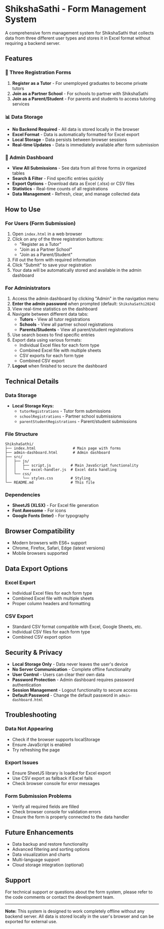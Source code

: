 # ShikshaSathi - Form Management System

A comprehensive form management system for ShikshaSathi that collects data from three different user types and stores it in Excel format without requiring a backend server.

## Features

### 🎯 Three Registration Forms
1. **Register as a Tutor** - For unemployed graduates to become private tutors
2. **Join as a Partner School** - For schools to partner with ShikshaSathi
3. **Join as a Parent/Student** - For parents and students to access tutoring services

### 📊 Data Storage
- **No Backend Required** - All data is stored locally in the browser
- **Excel Format** - Data is automatically formatted for Excel export
- **Local Storage** - Data persists between browser sessions
- **Real-time Updates** - Data is immediately available after form submission

### 🔧 Admin Dashboard
- **View All Submissions** - See data from all three forms in organized tables
- **Search & Filter** - Find specific entries quickly
- **Export Options** - Download data as Excel (.xlsx) or CSV files
- **Statistics** - Real-time counts of all registrations
- **Data Management** - Refresh, clear, and manage collected data

## How to Use

### For Users (Form Submission)
1. Open `index.html` in a web browser
2. Click on any of the three registration buttons:
   - "Register as a Tutor"
   - "Join as a Partner School" 
   - "Join as a Parent/Student"
3. Fill out the form with required information
4. Click "Submit" to save your registration
5. Your data will be automatically stored and available in the admin dashboard

### For Administrators
1. Access the admin dashboard by clicking "Admin" in the navigation menu
2. **Enter the admin password** when prompted (default: `ShikshaSathi2024`)
3. View real-time statistics on the dashboard
4. Navigate between different data tabs:
   - **Tutors** - View all tutor registrations
   - **Schools** - View all partner school registrations
   - **Parents/Students** - View all parent/student registrations
5. Use search boxes to find specific entries
6. Export data using various formats:
   - Individual Excel files for each form type
   - Combined Excel file with multiple sheets
   - CSV exports for each form type
   - Combined CSV export
7. **Logout** when finished to secure the dashboard

## Technical Details

### Data Storage
- **Local Storage Keys:**
  - `tutorRegistrations` - Tutor form submissions
  - `schoolRegistrations` - Partner school submissions
  - `parentStudentRegistrations` - Parent/student submissions

### File Structure
```
ShikshaSathi/
├── index.html                 # Main page with forms
├── admin-dashboard.html       # Admin dashboard
├── src/
│   ├── js/
│   │   ├── script.js         # Main JavaScript functionality
│   │   └── excel-handler.js  # Excel data handling
│   └── css/
│       └── styles.css        # Styling
└── README.md                 # This file
```

### Dependencies
- **SheetJS (XLSX)** - For Excel file generation
- **Font Awesome** - For icons
- **Google Fonts (Inter)** - For typography

## Browser Compatibility
- Modern browsers with ES6+ support
- Chrome, Firefox, Safari, Edge (latest versions)
- Mobile browsers supported

## Data Export Options

### Excel Export
- Individual Excel files for each form type
- Combined Excel file with multiple sheets
- Proper column headers and formatting

### CSV Export
- Standard CSV format compatible with Excel, Google Sheets, etc.
- Individual CSV files for each form type
- Combined CSV export option

## Security & Privacy
- **Local Storage Only** - Data never leaves the user's device
- **No Server Communication** - Complete offline functionality
- **User Control** - Users can clear their own data
- **Password Protection** - Admin dashboard requires password authentication
- **Session Management** - Logout functionality to secure access
- **Default Password** - Change the default password in `admin-dashboard.html`

## Troubleshooting

### Data Not Appearing
- Check if the browser supports localStorage
- Ensure JavaScript is enabled
- Try refreshing the page

### Export Issues
- Ensure SheetJS library is loaded for Excel export
- Use CSV export as fallback if Excel fails
- Check browser console for error messages

### Form Submission Problems
- Verify all required fields are filled
- Check browser console for validation errors
- Ensure the form is properly connected to the data handler

## Future Enhancements
- Data backup and restore functionality
- Advanced filtering and sorting options
- Data visualization and charts
- Multi-language support
- Cloud storage integration (optional)

## Support
For technical support or questions about the form system, please refer to the code comments or contact the development team.

---

**Note:** This system is designed to work completely offline without any backend server. All data is stored locally in the user's browser and can be exported for external use.
